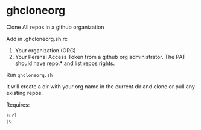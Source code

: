 # ghcloneorg
Clone All repos in a github organization

Add in .ghcloneorg.sh.rc 
1. Your organization (ORG)
2. Your Persnal Access Token from a github org administrator. The PAT should have repo.* and list repos rights.

Run `ghcloneorg.sh` 

It will create a dir with your org name in the current dir and clone or pull any existing repos.

Requires:
```
curl
jq
```

